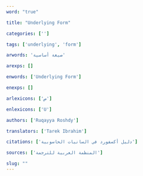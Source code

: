```yaml
---
word: "true"

title: "Underlying Form"

categories: ['']

tags: ['underlying', 'form']

arwords: 'صيغة أساسية'

arexps: []

enwords: ['Underlying Form']

enexps: []

arlexicons: ['ص']

enlexicons: ['U']

authors: ['Ruqayya Roshdy']

translators: ['Tarek Ibrahim']

citations: ['دليل أكسفورد في السانيات الحاسوبية']

sources: ['المنظمة العربية للترجمة']

slug: ""
---
```

